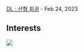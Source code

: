 [DL ; 선형 회귀](https://neurai.tistory.com/20) - Feb 24, 2023<br>

## Interests
<img src="https://img.shields.io/badge/MNE-3776AB?style=for-the-badge&logo=python&logoColor=white">
